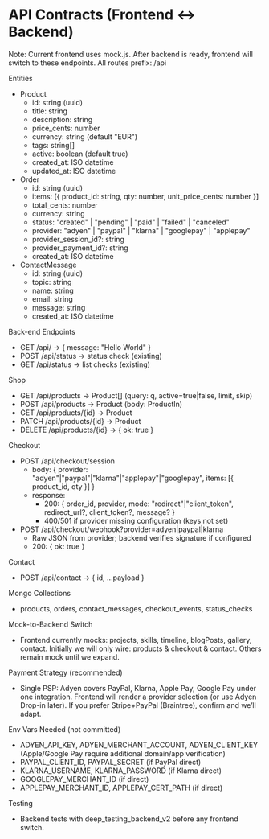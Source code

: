# API Contracts (Frontend ↔ Backend)

Note: Current frontend uses mock.js. After backend is ready, frontend will switch to these endpoints. All routes prefix: /api

Entities
- Product
  - id: string (uuid)
  - title: string
  - description: string
  - price_cents: number
  - currency: string (default "EUR")
  - tags: string[]
  - active: boolean (default true)
  - created_at: ISO datetime
  - updated_at: ISO datetime
- Order
  - id: string (uuid)
  - items: [{ product_id: string, qty: number, unit_price_cents: number }]
  - total_cents: number
  - currency: string
  - status: "created" | "pending" | "paid" | "failed" | "canceled"
  - provider: "adyen" | "paypal" | "klarna" | "googlepay" | "applepay"
  - provider_session_id?: string
  - provider_payment_id?: string
  - created_at: ISO datetime
- ContactMessage
  - id: string (uuid)
  - topic: string
  - name: string
  - email: string
  - message: string
  - created_at: ISO datetime

Back-end Endpoints
- GET /api/               → { message: "Hello World" }
- POST /api/status        → status check (existing)
- GET  /api/status        → list checks (existing)

Shop
- GET    /api/products                → Product[] (query: q, active=true|false, limit, skip)
- POST   /api/products                → Product (body: ProductIn)
- GET    /api/products/{id}           → Product
- PATCH  /api/products/{id}           → Product
- DELETE /api/products/{id}           → { ok: true }

Checkout
- POST /api/checkout/session
  - body: { provider: "adyen"|"paypal"|"klarna"|"applepay"|"googlepay", items: [{ product_id, qty }] }
  - response:
    - 200: { order_id, provider, mode: "redirect"|"client_token", redirect_url?, client_token?, message? }
    - 400/501 if provider missing configuration (keys not set)
- POST /api/checkout/webhook?provider=adyen|paypal|klarna
  - Raw JSON from provider; backend verifies signature if configured
  - 200: { ok: true }

Contact
- POST /api/contact → { id, ...payload }

Mongo Collections
- products, orders, contact_messages, checkout_events, status_checks

Mock-to-Backend Switch
- Frontend currently mocks: projects, skills, timeline, blogPosts, gallery, contact. Initially we will only wire: products & checkout & contact. Others remain mock until we expand.

Payment Strategy (recommended)
- Single PSP: Adyen covers PayPal, Klarna, Apple Pay, Google Pay under one integration. Frontend will render a provider selection (or use Adyen Drop-in later). If you prefer Stripe+PayPal (Braintree), confirm and we’ll adapt.

Env Vars Needed (not committed)
- ADYEN_API_KEY, ADYEN_MERCHANT_ACCOUNT, ADYEN_CLIENT_KEY (Apple/Google Pay require additional domain/app verification)
- PAYPAL_CLIENT_ID, PAYPAL_SECRET (if PayPal direct)
- KLARNA_USERNAME, KLARNA_PASSWORD (if Klarna direct)
- GOOGLEPAY_MERCHANT_ID (if direct)
- APPLEPAY_MERCHANT_ID, APPLEPAY_CERT_PATH (if direct)

Testing
- Backend tests with deep_testing_backend_v2 before any frontend switch.